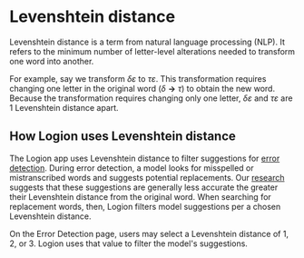 # Levenshtein distance

Levenshtein distance is a term from natural language processing (NLP). It refers to the minimum number of letter-level alterations needed to transform one word into another.

For example, say we transform *δε* to *τε*. This transformation requires changing one letter in the original word (*δ* **->** *τ*) to obtain the new word. Because the transformation requires changing only one letter, *δε* and *τε* are 1 Levenshtein distance apart.

## How Logion uses Levenshtein distance

The Logion app uses Levenshtein distance to filter suggestions for [error detection](../how-to/detection.md). During error detection, a model looks for misspelled or mistranscribed words and suggests potential replacements. Our [research](https://muse.jhu.edu/pub/1/article/901022) suggests that these suggestions are generally less accurate the greater their Levenshtein distance from the original word. When searching for replacement words, then, Logion filters model suggestions per a chosen Levenshtein distance.

On the Error Detection page, users may select a Levenshtein distance of 1, 2, or 3. Logion uses that value to filter the model's suggestions.
